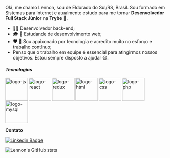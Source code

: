 
Olá, me chamo Lennon, sou de Eldorado do Sul/RS, Brasil. Sou formado em Sistemas para Internet e atualmente estudo para me tornar __Desenvolvedor Full Stack Júnior__ na __Trybe__ :rocket:.

- :man_technologist: Desenvolvedor back-end;
- :mortar_board: :notebook: Estudande de desenvolvimento web;
- :heart: :muscle: Sou apaixonado por tecnologia e acredito muito no esforço e trabalho contínuo;
- Penso que o trabalho em equipe é essencial para atingirmos nossos objetivos. Estou sempre disposto a ajudar :smiley:.

#### _Tecnologias_ ####


<img alt="logo-js" src="https://user-images.githubusercontent.com/21336683/107079027-0208ff00-67ce-11eb-92d9-f26375cb014e.png" width="70" height="70" align="left"/>  

<img alt="logo-react" src="https://user-images.githubusercontent.com/21336683/107079277-5d3af180-67ce-11eb-9772-b18d3254b3a3.png" width="70" height="70" align="left"/>  

<img alt="logo-redux" src="https://user-images.githubusercontent.com/21336683/107079387-8fe4ea00-67ce-11eb-9d34-a1f4a76f5784.png" width="70" height="70" align="left"/>  

<img alt="logo-html" src="https://user-images.githubusercontent.com/21336683/107079628-e2260b00-67ce-11eb-9f6c-82d3bb6a2e5e.png" width="70" height="70" align="left"/>  

<img alt="logo-css" src="https://user-images.githubusercontent.com/21336683/107079727-0681e780-67cf-11eb-97f4-3e509586aaf4.png" width="70" height="70" align="left"/>  

<img alt="logo-php" src="https://user-images.githubusercontent.com/21336683/107077371-7ee6a980-67cb-11eb-8eb6-9042d4a9b5fe.png" width="70" height="70" align="left"/>

<img alt="logo-mysql" src="https://user-images.githubusercontent.com/21336683/107079572-ccb0e100-67ce-11eb-8318-0710a735d047.png" width="70" height="70"/>  

__Contato__

[![Linkedin Badge](https://img.shields.io/badge/-LinkedIn-blue?style=flat-square&logo=Linkedin&logoColor=white&link=https://https://www.linkedin.com/in/johnlennondeoliveira/)](https://www.linkedin.com/in/johnlennondeoliveira/)


![Lennon's GitHub stats](https://github-readme-stats.vercel.app/api?username=Lenodeoliveira&show_icons=true&theme=radical)
